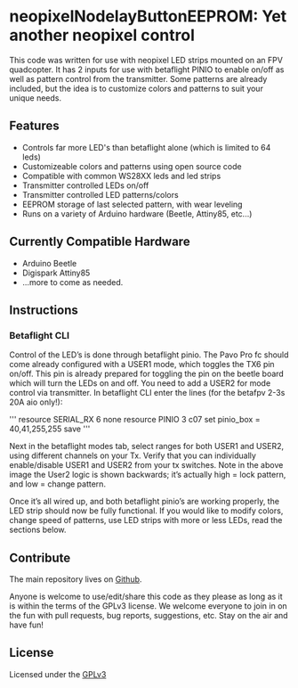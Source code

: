 # neopixelNodelayButtonEEPROM: Yet another neopixel control
This code was written for use with neopixel LED strips mounted on an FPV quadcopter. It has 2 inputs for use with betaflight PINIO to enable on/off as well as pattern control from the transmitter. Some patterns are already included, but the idea is to customize colors and patterns to suit your unique needs.

## Features
* Controls far more LED's than betaflight alone (which is limited to 64 leds)
* Customizeable colors and patterns using open source code
* Compatible with common WS28XX leds and led strips
* Transmitter controlled LEDs on/off
* Transmitter controlled LED patterns/colors
* EEPROM storage of last selected pattern, with wear leveling
* Runs on a variety of Arduino hardware (Beetle, Attiny85, etc...)

## Currently Compatible Hardware
* Arduino Beetle
* Digispark Attiny85
* ...more to come as needed.

## Instructions
### Betaflight CLI

Control of the LED’s is done through betaflight pinio. The Pavo Pro fc should come already configured with a USER1 mode, which toggles the TX6 pin on/off. This pin is already prepared for toggling the pin on the beetle board which will turn the LEDs on and off. You need to add a USER2 for mode control via transmitter. In betaflight CLI enter the lines (for the betafpv 2-3s 20A aio only!):

'''
resource SERIAL_RX 6 none
resource PINIO 3 c07
set pinio_box = 40,41,255,255
save
'''

Next in the betaflight modes tab, select ranges for both USER1 and USER2, using different channels on your Tx. Verify that you can individually enable/disable USER1 and USER2 from your tx switches. Note in the above image the User2 logic is shown backwards; it’s actually high = lock pattern, and low = change pattern.

Once it’s all wired up, and both betaflight pinio’s are working properly, the LED strip should now be fully functional. If you would like to modify colors, change speed of patterns, use LED strips with more or less LEDs, read the sections below.

## Contribute
The main repository lives on [Github](https://github.com/truglodite/Wire-Wiggler-Firmware).

Anyone is welcome to use/edit/share this code as they please as long as it is within the terms of the GPLv3 license. We welcome everyone to join in on the fun with pull requests, bug reports, suggestions, etc. Stay on the air and have fun!

## License
Licensed under the [GPLv3](LICENSE)
